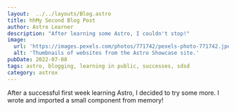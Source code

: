 ```yaml
---
layout:  ../../layouts/Blog.astro
title: hhMy Second Blog Post
author: Astro Learner
description: "After learning some Astro, I couldn't stop!"
image:
  url: 'https://images.pexels.com/photos/771742/pexels-photo-771742.jpeg'
  alt: 'Thumbnails of websites from the Astro Showcase site.'
pubDate: 2022-07-08
tags: astro, blogging, learning in public, successes, sdsd
category: astrox
---
```


After a successful first week learning Astro, I decided to try some more. I wrote and imported a small component from memory!

